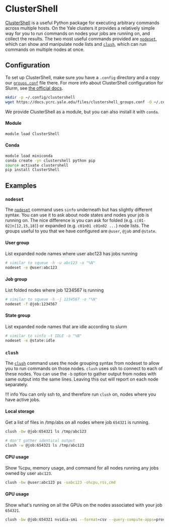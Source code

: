 
# ClusterShell

[ClusterShell](https://clustershell.readthedocs.io/en/latest/intro.html) is a useful Python package for executing arbitrary commands across multiple hosts. On the Yale clusters it provides a relatively simple way for you to run commands on nodes your jobs are running on, and collect the results. The two most useful commands provided are [`nodeset`](#nodeset), which can show and manipulate node lists and [`clush`](#clush), which can run commands on multiple nodes at once.

## Configuration

To set up ClusterShell, make sure you have a `.config` directory and a copy our [`groups.conf`](/files/clustershell_groups.conf) file there. For more info about ClusterShell configuration for Slurm, see [the official docs](https://clustershell.readthedocs.io/en/latest/config.html#slurm-group-bindings).

``` bash
mkdir -p ~/.config/clustershell
wget https://docs.ycrc.yale.edu/files/clustershell_groups.conf -O ~/.config/clustershell/groups.conf 
```

We provide ClusterShell as a module, but you can also install it with `conda`.

#### Module

``` bash
module load ClusterShell
```

#### Conda

``` bash
module load miniconda
conda create -yn clustershell python pip
source activate clustershell
pip install ClusterShell
```

## Examples

### `nodeset`

The [`nodeset`](https://clustershell.readthedocs.io/en/latest/tools/nodeset.html#nodeset-tool) command uses `sinfo` underneath but has slightly different syntax. You can use it to ask about node states and nodes your job is running on. The nice difference is you can ask for folded (e.g. `c[01-02]n[12,15,18]`) or expanded (e.g. `c01n01 c01n02 ...`) node lists. The groups useful to you that we have configured are `@user`, `@job` and `@state`.

#### User group

List expanded node names where user abc123 has jobs running

``` bash
# similar to squeue -h -u abc123 -o "%N"
nodeset -e @user:abc123
```

#### Job group

List folded nodes where job 1234567 is running

``` bash
# similar to squeue -h -j 1234567 -o "%N"
nodeset -f @job:1234567
```

#### State group

List expanded node names that are idle according to slurm

``` bash
# similar to sinfo -t IDLE -o "%N"
nodeset -e @state:idle
```

### `clush`

The [`clush`](https://clustershell.readthedocs.io/en/latest/tools/clush.html) command uses the node grouping syntax from nodeset to allow you to run commands on those nodes. `clush` uses ssh to connect to each of these nodes. You can use the `-b` option to gather output from nodes with same output into the same lines. Leaving this out will report on each node separately.

!!! info
    You can only ssh to, and therefore run `clush` on, nodes where you have active jobs.

#### Local storage

Get a list of files in /tmp/abs on all nodes where job `654321` is running.

``` bash
clush -bw @job:654321 ls /tmp/abc123

# don't gather identical output
clush -w @job:654321 ls /tmp/abc123
```

#### CPU usage

Show %cpu, memory usage, and command for all nodes running any jobs owned by user `abc123`.

``` bash
clush -bw @user:abc123 ps -uabc123 -o%cpu,rss,cmd
```

#### GPU usage

Show what's running on all the GPUs on the nodes associated with your job `654321`.

``` bash
clush -bw @job:654321 nvidia-smi --format=csv --query-compute-apps=process_name,used_gpu_memory
```

